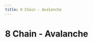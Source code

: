 ```yaml
---
title: 8 Chain - Avalanche
---
```

# 8 Chain - Avalanche
<ClientOnly>
<AssetLoader :reloadOnce="true" />
<GameSlides :jsonFileToLoad="'tailing/8chain_avalanche_nov2.json'" :useRandomSeed="false" :useManualData="false" :replay="true"></GameSlides>

</ClientOnly>
